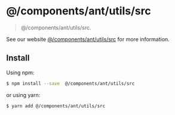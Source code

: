 # @/components/ant/utils/src

> @/components/ant/utils/src.

See our website [@/components/ant/utils/src](https://procomponent.ant.design/) for more information.

## Install

Using npm:

```bash
$ npm install --save  @/components/ant/utils/src
```

or using yarn:

```bash
$ yarn add @/components/ant/utils/src
```
